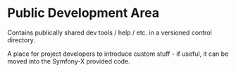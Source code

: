 # Public Development Area

Contains publically shared dev tools / help / etc. in a versioned control directory.

A place for project developers to introduce custom stuff - if useful, it can be moved into the Symfony-X provided code.

